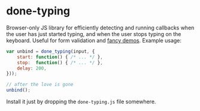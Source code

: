 # done-typing

Browser-only JS library for efficiently detecting and running
callbacks when the user has just started typing, and when the
user stops typing on the keyboard. Useful for form validation
and [fancy demos](https://eugene-eeo.github.io/done-typing).
Example usage:

```js
var unbind = done_typing(input, {
    start: function() { /* ... */ },
    stop:  function() { /* ... */ },
    delay: 200,
}));

// after the love is gone
unbind();
```

Install it just by dropping the `done-typing.js` file somewhere.
